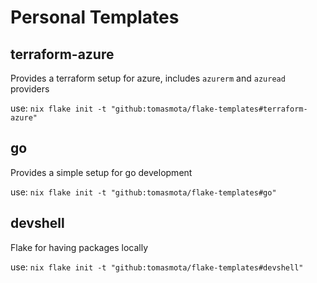 # Personal Templates

## terraform-azure
Provides a terraform setup for azure, includes `azurerm` and `azuread` providers

use: `nix flake init -t "github:tomasmota/flake-templates#terraform-azure"`

## go
Provides a simple setup for go development

use: `nix flake init -t "github:tomasmota/flake-templates#go"`

## devshell
Flake for having packages locally

use: `nix flake init -t "github:tomasmota/flake-templates#devshell"`

